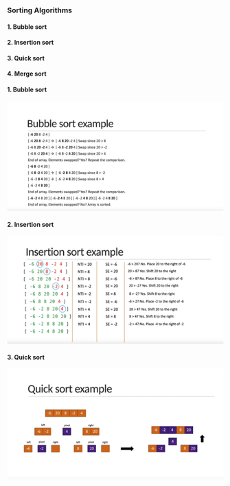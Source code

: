 ### Sorting Algorithms

#### 1. Bubble sort

#### 2. Insertion sort

#### 3. Quick sort

#### 4. Merge sort



#### 1. Bubble sort

![Bubble sort](./buble-sort.png)


#### 2. Insertion sort

![Insertion sort](./insertion-sort.png)

#### 3. Quick sort

![Quick sort](./quick-sort.png)
